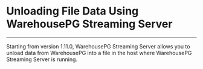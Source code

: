 # Unloading File Data Using WarehousePG Streaming Server
---

Starting from version 1.11.0, WarehousePG Streaming Server allows you to unload data from WarehousePG into a file in the host where WarehousePG Streaming Server is running. 

